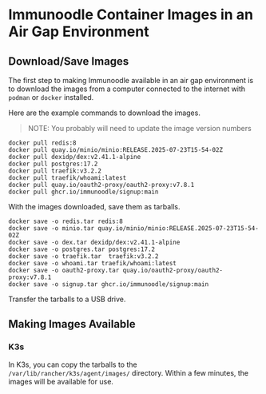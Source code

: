 # Immunoodle Container Images in an Air Gap Environment

## Download/Save Images

The first step to making Immunoodle available in an air gap environment is to download the images from a computer connected to the internet with `podman` or `docker` installed.

Here are the example commands to download the images.

> NOTE: You probably will need to update the image version numbers
 
```shell
docker pull redis:8
docker pull quay.io/minio/minio:RELEASE.2025-07-23T15-54-02Z
docker pull dexidp/dex:v2.41.1-alpine
docker pull postgres:17.2
docker pull traefik:v3.2.2
docker pull traefik/whoami:latest
docker pull quay.io/oauth2-proxy/oauth2-proxy:v7.8.1
docker pull ghcr.io/immunoodle/signup:main
```

With the images downloaded, save them as tarballs.

```shell
docker save -o redis.tar redis:8
docker save -o minio.tar quay.io/minio/minio:RELEASE.2025-07-23T15-54-02Z
docker save -o dex.tar dexidp/dex:v2.41.1-alpine
docker save -o postgres.tar postgres:17.2
docker save -o traefik.tar  traefik:v3.2.2
docker save -o whoami.tar traefik/whoami:latest
docker save -o oauth2-proxy.tar quay.io/oauth2-proxy/oauth2-proxy:v7.8.1
docker save -o signup.tar ghcr.io/immunoodle/signup:main
```

Transfer the tarballs to a USB drive.

## Making Images Available

### K3s

In K3s, you can copy the tarballs to the `/var/lib/rancher/k3s/agent/images/` directory.  Within a few minutes, the images will be available for use.

